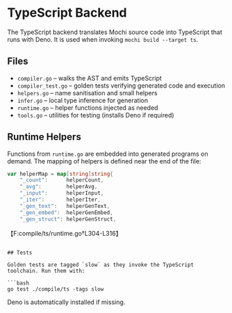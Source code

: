 # TypeScript Backend

The TypeScript backend translates Mochi source code into TypeScript that runs with Deno. It is used when invoking `mochi build --target ts`.

## Files

- `compiler.go` – walks the AST and emits TypeScript
- `compiler_test.go` – golden tests verifying generated code and execution
- `helpers.go` – name sanitisation and small helpers
- `infer.go` – local type inference for generation
- `runtime.go` – helper functions injected as needed
- `tools.go` – utilities for testing (installs Deno if required)

## Runtime Helpers

Functions from `runtime.go` are embedded into generated programs on demand. The mapping of helpers is defined near the end of the file:

```go
var helperMap = map[string]string{
    "_count":      helperCount,
    "_avg":        helperAvg,
    "_input":      helperInput,
    "_iter":       helperIter,
    "_gen_text":   helperGenText,
    "_gen_embed":  helperGenEmbed,
    "_gen_struct": helperGenStruct,
```
【F:compile/ts/runtime.go†L304-L316】
```

## Tests

Golden tests are tagged `slow` as they invoke the TypeScript toolchain. Run them with:

```bash
go test ./compile/ts -tags slow
```

Deno is automatically installed if missing.
